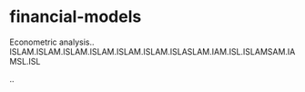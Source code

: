 # financial-models

Econometric analysis..
ISLAM.ISLAM.ISLAM.ISLAM.ISLAM.ISLAM.ISLASLAM.IAM.ISL.ISLAMSAM.IAMSL.ISL




..



